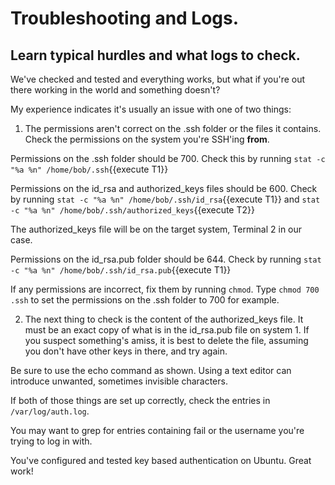 # Troubleshooting and Logs.

## Learn typical hurdles and what logs to check.

We've checked and tested and everything works, but what if you're out there working in the world and something doesn't?

My experience indicates it's usually an issue with one of two things:

1. The permissions aren't correct on the .ssh folder or the files it contains. Check the permissions on the system you're SSH'ing **from**.

Permissions on the .ssh folder should be 700. Check this by running `stat -c "%a %n" /home/bob/.ssh`{{execute T1}}

Permissions on the id_rsa and authorized_keys files should be 600. Check by running `stat -c "%a %n" /home/bob/.ssh/id_rsa`{{execute T1}} and `stat -c "%a %n" /home/bob/.ssh/authorized_keys`{{execute T2}}

The authorized_keys file will be on the target system, Terminal 2 in our case.

Permissions on the id_rsa.pub folder should be 644. Check by running `stat -c "%a %n" /home/bob/.ssh/id_rsa.pub`{{execute T1}}

If any permissions are incorrect, fix them by running `chmod`. Type `chmod 700 .ssh` to set the permissions on the .ssh folder to 700 for example.

2. The next thing to check is the content of the authorized_keys file. It must be an exact copy of what is in the id_rsa.pub file on system 1. If you suspect something's amiss, it is best to delete the file, assuming you don't have other keys in there, and try again.

Be sure to use the echo command as shown. Using a text editor can introduce unwanted, sometimes invisible characters.

If both of those things are set up correctly, check the entries in `/var/log/auth.log`.

You may want to grep for entries containing fail or the username you're trying to log in with.

You've configured and tested key based authentication on Ubuntu. Great work!
